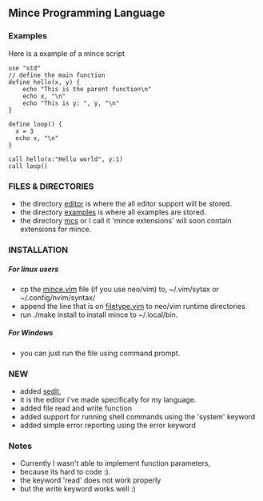 ## Mince Programming Language  


### Examples

Here is a example of a mince script

```mc 
use "std"
// define the main function
define hello(x, y) { 
    echo "This is the parent function\n"
    echo x, "\n"
    echo "This is y: ", y, "\n"
}

define loop() {
  x = 3
  echo x, "\n"
}

call hello(x:"Hello world", y:1)
call loop()
```


### FILES & DIRECTORIES
- the directory [editor](./editor) is where the all editor support will be stored.
- the directory [examples](./examples) is where all examples are stored.
- the directory [mcs](./mcs) or I call it 'mince extensions' will soon contain extensions for mince.

### INSTALLATION
##### For linux users
- cp the [mince.vim](./editor/vim/mince.vim) file (if you use neo/vim) to, ~/.vim/sytax or ~/.config/nvim/syntax/
- append the line that is on [filetype.vim](./editor/vim/filetype.vim) to neo/vim runtime directories
- run ./make install to install mince to ~/.local/bin.
##### For Windows
- you can just run the file using command prompt.


### NEW
- added [sedit](https://github.com/nathan-the-coder/sedit),
- it is the editor i've made specifically for my language.
- added file read and write function
- added support for running shell commands using the 'system' keyword 
- added simple error reporting using the error keyword 

### Notes
- Currently I wasn't able to implement function parameters,
- because its hard to code :).
- the keyword 'read' does not work properly
- but the write keyword works well :) 
